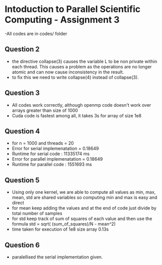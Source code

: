 # Intoduction to Parallel Scientific Computing - Assignment 3
-All codes are in codes/ folder

## Question 2
- the directive collapse(3) causes the variable L to be non private within each thread. This causes a problem as the operations are no longer atomic and can now cause inconsistency in the result.
- to fix this we need to write collapse(4) instead of collapse(3).

## Question 3
- All codes work correctly, although openmp code doesn't work over arrays greater than size of 1000
- Cuda code is fastest among all, it takes 3s for array of size 1e8

## Question 4
- for n = 1000 and threads = 20
- Error for serial implemenatation = 0.18649
- Runtime for serial code : 11335174 ms
- Error for parallel implemenatation = 0.18649
- Runtime for parallel code : 1551693 ms

## Question 5
- Using only one kernel, we are able to compute all values as min, max, mean, std are shared variables so computing min and max is easy and direct
- for mean keep adding the values and at the end of code just divide by total number of samples
- for std keep track of sum of squares of each value and then use the formula std = sqrt( (sum_of_squares)/N - mean^2)
- time taken for execution of 1e8 size array 0.13s

## Question 6
- paralellised the serial implementation given.
